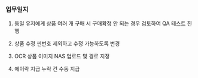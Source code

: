 ### 업무일지

1. 동일 유저에게 상품 여러 개 구매 시 구매확정 안 되는 경우 검토하여 QA 테스트 진행

2. 상품 수정 핀번호 제외하고 수정 가능하도록 변경

3. OCR 상품 이미지 NAS 업로드 및 경로 지정

4. 에이락 지급 누락 건 수동 지급
